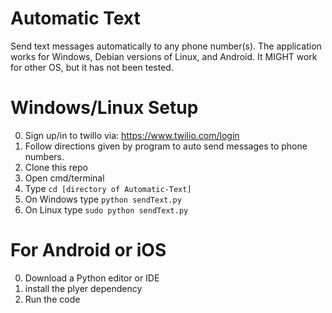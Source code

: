 # Automatic Text
Send text messages automatically to any phone number(s). The application works for Windows, Debian versions of Linux, and Android. It MIGHT work for other OS, but it has not been tested.

# Windows/Linux Setup
0) Sign up/in to twillo via: https://www.twilio.com/login
1) Follow directions given by program to auto send messages to phone numbers.
2) Clone this repo
3) Open cmd/terminal
4) Type `cd [directory of Automatic-Text]`
5) On Windows type `python sendText.py`
6) On Linux type `sudo python sendText.py`

# For Android or iOS
0) Download a Python editor or IDE
1) install the plyer dependency
2) Run the code
